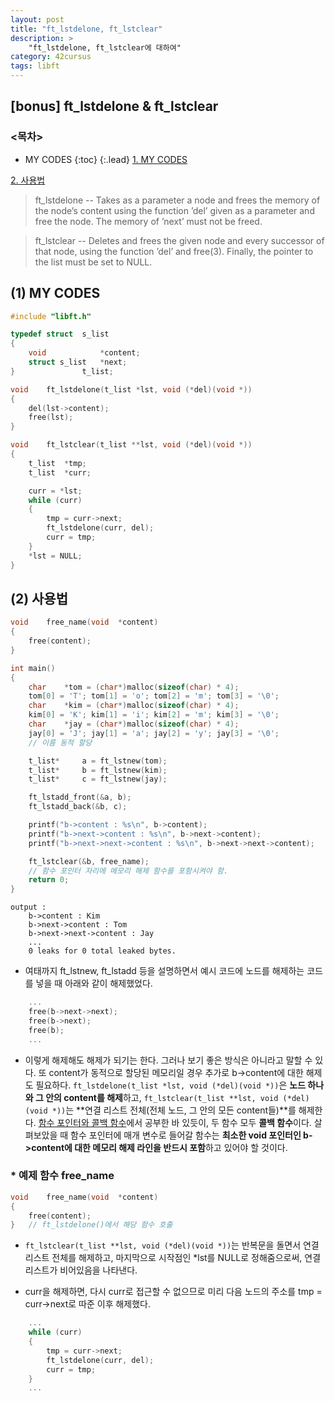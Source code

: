 ```yaml
---
layout: post
title: "ft_lstdelone, ft_lstclear"
description: >
    "ft_lstdelone, ft_lstclear에 대하여"
category: 42cursus
tags: libft
---
```

## [bonus] ft_lstdelone & ft_lstclear

### <목차>
* MY CODES
{:toc}
{:.lead}
[1. MY CODES](#1-my-codes)

[2. 사용법](#2-사용법)

> ft_lstdelone -- Takes as a parameter a node and frees the memory of the node’s content using the function ’del’ given as a parameter and free the node. The memory of ’next’ must not be freed.

> ft_lstclear -- Deletes and frees the given node and every successor of that node, using the function ’del’ and free(3). Finally, the pointer to the list must be set to NULL.

## (1) MY CODES

~~~c
#include "libft.h"

typedef struct	s_list
{
	void			*content;
	struct s_list	*next;
}				t_list;

void	ft_lstdelone(t_list *lst, void (*del)(void *))
{
	del(lst->content);
	free(lst);
}

void	ft_lstclear(t_list **lst, void (*del)(void *))
{
	t_list	*tmp;
	t_list	*curr;

	curr = *lst;
	while (curr)
	{
		tmp = curr->next;
		ft_lstdelone(curr, del);
		curr = tmp;
	}
	*lst = NULL;
}
~~~

## (2) 사용법
~~~c
void	free_name(void	*content)
{
	free(content);
}

int main()
{
	char	*tom = (char*)malloc(sizeof(char) * 4);
	tom[0] = 'T'; tom[1] = 'o'; tom[2] = 'm'; tom[3] = '\0';
	char	*kim = (char*)malloc(sizeof(char) * 4);
	kim[0] = 'K'; kim[1] = 'i'; kim[2] = 'm'; kim[3] = '\0';
	char	*jay = (char*)malloc(sizeof(char) * 4);
	jay[0] = 'J'; jay[1] = 'a'; jay[2] = 'y'; jay[3] = '\0';
	// 이름 동적 할당

	t_list*		a = ft_lstnew(tom);
	t_list*		b = ft_lstnew(kim);
	t_list*		c = ft_lstnew(jay);

	ft_lstadd_front(&a, b);
	ft_lstadd_back(&b, c);

	printf("b->content : %s\n", b->content);
	printf("b->next->content : %s\n", b->next->content);
	printf("b->next->next->content : %s\n", b->next->next->content);

	ft_lstclear(&b, free_name); 
	// 함수 포인터 자리에 메모리 해제 함수를 포함시켜야 함.
	return 0;
}
~~~
~~~plain
output :
	b->content : Kim
	b->next->content : Tom
	b->next->next->content : Jay
	...
	0 leaks for 0 total leaked bytes.
~~~

- 여태까지 ft_lstnew, ft_lstadd 등을 설명하면서 예시 코드에 노드를 해제하는 코드를 넣을 때 아래와 같이 해제했었다.

~~~c
	...
	free(b->next->next);
	free(b->next);
	free(b);
	...
~~~

- 이렇게 해제해도 해제가 되기는 한다. 그러나 보기 좋은 방식은 아니라고 말할 수 있다. 또 content가 동적으로 할당된 메모리일 경우 추가로 b->content에 대한 해제도 필요하다. `ft_lstdelone(t_list *lst, void (*del)(void *))`은 **노드 하나와 그 안의 content를 해제**하고, `ft_lstclear(t_list **lst, void (*del)(void *))`는 **연결 리스트 전체(전체 노드, 그 안의 모든 content들)**를 해제한다. [함수 포인터와 콜백 함수](https://espebaum.github.io/libft/2023-10-05-ft-striteri/)에서 공부한 바 있듯이, 두 함수 모두 **콜백 함수**이다. 살펴보았을 때 함수 포인터에 매개 변수로 들어갈 함수는 **최소한 void 포인터인 b->content에 대한 메모리 해제 라인을 반드시 포함**하고 있어야 할 것이다. 

### * 예제 함수 free_name
~~~c
void	free_name(void	*content)
{
	free(content);
}	// ft_lstdelone()에서 해당 함수 호출
~~~

- `ft_lstclear(t_list **lst, void (*del)(void *))`는 반복문을 돌면서 연결 리스트 전체를 해제하고, 마지막으로 시작점인 *lst를 NULL로 정해줌으로써, 연결 리스트가 비어있음을 나타낸다.

- curr을 해제하면, 다시 curr로 접근할 수 없으므로 미리 다음 노드의 주소를 tmp = curr->next로 따준 이후 해제했다.

~~~c
	...
	while (curr)
	{
		tmp = curr->next;
		ft_lstdelone(curr, del);
		curr = tmp;
	}
	...
~~~

